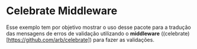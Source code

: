 
# Celebrate Middleware

Esse exemplo tem por objetivo mostrar o uso desse pacote para a tradução das mensagens de erros de validação utilizando o **middleware** ((celebrate)[https://github.com/arb/celebrate]) para fazer as validações.
